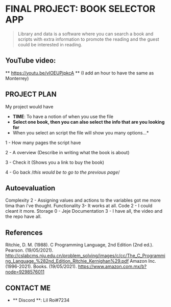 # FINAL PROJECT: BOOK SELECTOR APP
> Library and data is a software where you can search a book and scripts with extra information to promote the reading and the guest could be interested in reading.
>
## YouTube video:
** https://youtu.be/vIOEUPjpkcA ** (I add an hour to have the same as Monterrey)

## PROJECT PLAN
My project would have
* **TIME**: To have a notion of when you use the file
* **Select one book, then you can also select the info that are you looking for**
* When you select an script the file will show you many options...*

1 - How many pages the script have

2 - A overview (Describe in writing what the book is about)

3 - Check it (Shows you a link to buy the book)

4 - Go back /*this would be to go to the previous page*/
## Autoevaluation
Complexity 2 - Assigning values and actions to the variables got me more tima than i've thought.
Functionality 3- It works at all.
Code 2 - I could cleant it more.
Storage 0 - Jeje
Documentation 3 - I have all, the video and the repo have all.

## References
Ritchie, D. M. (1988). C Programming Language, 2nd Edition (2nd ed.). Pearson. (19/05/2021). http://cslabcms.nju.edu.cn/problem_solving/images/c/cc/The_C_Programming_Language_%282nd_Edition_Ritchie_Kernighan%29.pdf
Amazon Inc. (1996-2021). Books. (19/05/2021). https://www.amazon.com.mx/b?node=9298576011

## CONTACT ME
* ** Discord **: Lil Roi#7234

